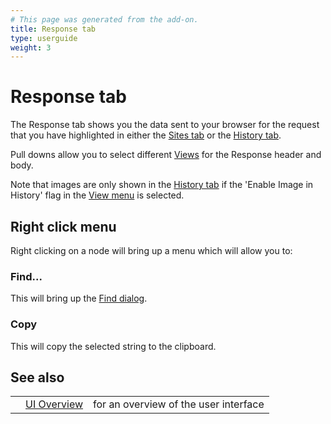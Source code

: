 ```yaml
---
# This page was generated from the add-on.
title: Response tab
type: userguide
weight: 3
---
```


# Response tab


The Response tab shows you the data sent to your browser for the request that you have
highlighted in either the [Sites tab](/docs/desktop/ui/tabs/sites/) or the
[History tab](/docs/desktop/ui/tabs/history/).  


Pull downs allow you to select different [Views](/docs/desktop/ui/views/) for the Response header and body.  


Note that images are only shown in the [History tab](/docs/desktop/ui/tabs/history/)
if the 'Enable Image in History' flag in the [View menu](/docs/desktop/ui/tlmenu/view/) is selected.

## Right click menu

Right clicking on a node will bring up a menu which will allow you to:

### Find...

This will bring up the [Find dialog](/docs/desktop/ui/dialogs/find/).

### Copy

This will copy the selected string to the clipboard.

## See also

|   |                                  |                                       |
|---|----------------------------------|---------------------------------------|
|   | [UI Overview](/docs/desktop/ui/) | for an overview of the user interface |
